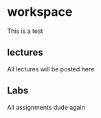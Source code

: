 # workspace

This is a test

## lectures
All lectures will be posted here
## Labs 
All assignments dude again


